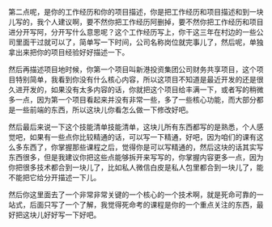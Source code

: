第二点呢，是你的工作经历和你的项目描述，你是把工作经历和项目描述和到一块儿写的，我个人建议啊，要不然你把工作经历阿删掉，要不然你把工作经历和项目进分开写阿，分开写什么意思呢？这个工作经历写上，你干这三年在村边的一些公司里面干过就可以了，简单写一下时间，公司名称岗位就完事儿了，然后呢，单独拿出来把你的项目经验好好描述一下。





然后再描述项目地时候，你第一个项目叫新港投资集团公司财务共享项目，这个项目特别简单，我看到你没有什么核心内容，所以这项目不知道是最近开发的还是很久进开发的，如果没有太多内容的话，你就把这个项目给丰满一下，或者写的稍微多一点，因为第一个项目看起来并没有非常一些，多了一些核心功能，而大部分都是一些前端的东西，所以这块儿你看怎么做一下修改好吧。





然后最后来说一下这个技能清单技能清单，这块儿所有东西都写的是熟悉，个人感觉吧，如果有一些点你比较精通的话，可以写一下精通，好吧，因为咱们的课有这么多东西了，你掌握那些课程之后，觉得你是可以写精通的，然后这块的话其实写东西很多，但是我建议你把这些点能够拆开来写写的，你掌握内容更多一点，因为你把很多技术都合到一块儿了，比如私人微信白皮是私人包里都合到一块儿了，能不能把它给分开描述一下儿。





然后你这里面去了一个非常非常关键的一个核心的一个技术啊，就是死命可靠的一站式，后面只写了一个了解，我觉得死命考的课程是你的一个重点关注的东西，最好把这块儿好好写一下好吧。